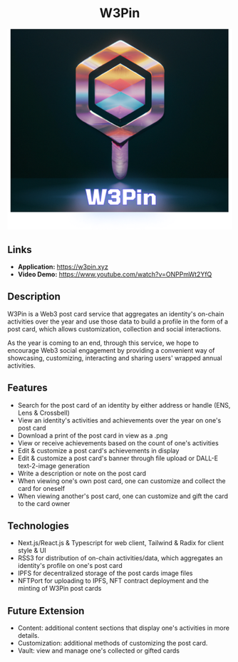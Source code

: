 <h1 align="center">W3Pin</h1>

<p align="center" title="W3Pin Logo"><img src="./public/logo-bg.png" alt="logo"/></p>

## Links

- **Application:** https://w3pin.xyz
- **Video Demo:** https://www.youtube.com/watch?v=ONPPmWt2YfQ

## Description

W3Pin is a Web3 post card service that aggregates an identity's on-chain activities over the year and use those data to build a profile in the form of a post card, which allows customization, collection and social interactions.

As the year is coming to an end, through this service, we hope to encourage Web3 social engagement by providing a convenient way of showcasing, customizing, interacting and sharing users' wrapped annual activities.

## Features

- Search for the post card of an identity by either address or handle (ENS, Lens & Crossbell)
- View an identity's activities and achievements over the year on one's post card
- Download a print of the post card in view as a .png
- View or receive achievements based on the count of one's activities
- Edit & customize a post card's achievements in display
- Edit & customize a post card's banner through file upload or DALL-E text-2-image generation
- Write a description or note on the post card
- When viewing one's own post card, one can customize and collect the card for oneself
- When viewing another's post card, one can customize and gift the card to the card owner

## Technologies

- Next.js/React.js & Typescript for web client, Tailwind & Radix for client style & UI
- RSS3 for distribution of on-chain activities/data, which aggregates an identity's profile on one's post card
- IPFS for decentralized storage of the post cards image files
- NFTPort for uploading to IPFS, NFT contract deployment and the minting of W3Pin post cards

## Future Extension

- Content: additional content sections that display one's activities in more details.
- Customization: additional methods of customizing the post card.
- Vault: view and manage one's collected or gifted cards